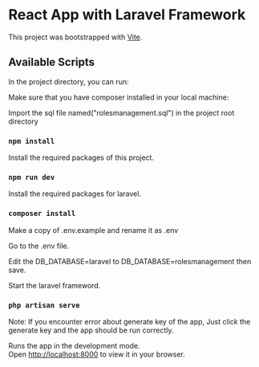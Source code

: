 # React App with Laravel Framework

This project was bootstrapped with [Vite](https://vitejs.dev/guide).

## Available Scripts

In the project directory, you can run:

Make sure that you have composer installed in your local machine:

Import the sql file named("rolesmanagement.sql") in the project root directory

### `npm install`

Install the required packages of this project.

### `npm run dev`

Install the required packages for laravel.

### `composer install`

Make a copy of .env.example and rename it as .env

Go to the .env file.

Edit the DB_DATABASE=laravel to DB_DATABASE=rolesmanagement then save.

Start the laravel frameword.

### `php artisan serve`

Note: If you encounter error about generate key of the app, Just click the generate key and the app should be run correctly.

Runs the app in the development mode.\
Open [http://localhost:8000](http://localhost:8000) to view it in your browser.
